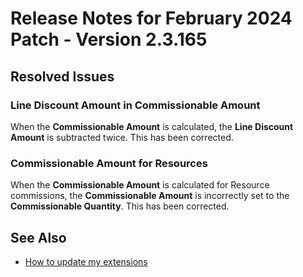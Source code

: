 # Release Notes for February 2024 Patch - Version 2.3.165

## Resolved Issues

### Line Discount Amount in Commissionable Amount

When the **Commissionable Amount** is calculated, the **Line Discount Amount** is subtracted twice. This has been corrected.

### Commissionable Amount for Resources

When the **Commissionable Amount** is calculated for Resource commissions, the **Commissionable Amount** is incorrectly set to the **Commissionable Quantity**. This has been corrected.

## See Also

- [How to update my extensions](../faq-index.md#i-want-to-update-my-version-of-nav-x-commission-management)
